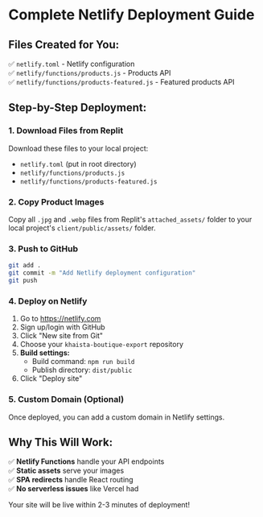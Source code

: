 # Complete Netlify Deployment Guide

## Files Created for You:

✅ `netlify.toml` - Netlify configuration  
✅ `netlify/functions/products.js` - Products API  
✅ `netlify/functions/products-featured.js` - Featured products API  

## Step-by-Step Deployment:

### 1. Download Files from Replit
Download these files to your local project:
- `netlify.toml` (put in root directory)
- `netlify/functions/products.js` 
- `netlify/functions/products-featured.js`

### 2. Copy Product Images
Copy all `.jpg` and `.webp` files from Replit's `attached_assets/` folder to your local project's `client/public/assets/` folder.

### 3. Push to GitHub
```bash
git add .
git commit -m "Add Netlify deployment configuration"
git push
```

### 4. Deploy on Netlify
1. Go to https://netlify.com
2. Sign up/login with GitHub
3. Click "New site from Git"
4. Choose your `khaista-boutique-export` repository
5. **Build settings:**
   - Build command: `npm run build`
   - Publish directory: `dist/public`
6. Click "Deploy site"

### 5. Custom Domain (Optional)
Once deployed, you can add a custom domain in Netlify settings.

## Why This Will Work:

✅ **Netlify Functions** handle your API endpoints  
✅ **Static assets** serve your images  
✅ **SPA redirects** handle React routing  
✅ **No serverless issues** like Vercel had  

Your site will be live within 2-3 minutes of deployment!
